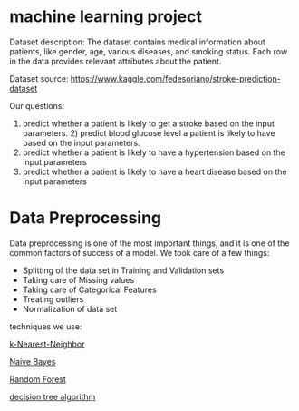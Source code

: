 #  machine learning project

Dataset description: 
The dataset contains medical information about patients, like gender, age, various diseases, and smoking status.
Each row in the data provides relevant attributes about the patient.

Dataset source: https://www.kaggle.com/fedesoriano/stroke-prediction-dataset

Our questions:
1) predict whether a patient is likely to get a stroke based on the input parameters.                                                                     2) predict blood glucose level a patient is likely to have based on the input parameters.
3) predict whether a patient is likely to have a hypertension based on the input parameters
4) predict whether a patient is likely to have a heart disease based on the input parameters

# Data Preprocessing
Data preprocessing is one of the most important things, and it is one of the common factors of success of a model.
We took care of a few things:

* Splitting of the data set in Training and Validation sets
* Taking care of Missing values
* Taking care of Categorical Features
* Treating outliers
* Normalization of data set

techniques we use:

<a href=https://en.wikipedia.org/wiki/K-nearest_neighbors_algorithm>k-Nearest-Neighbor</a>

<a href=https://en.wikipedia.org/wiki/Naive_Bayes_classifier>Naive Bayes</a>

<a href=https://en.wikipedia.org/wiki/Random_forest>Random Forest</a>

<a href=https://en.wikipedia.org/wiki/Decision_tree_learning>decision tree algorithm</a>


  

 
